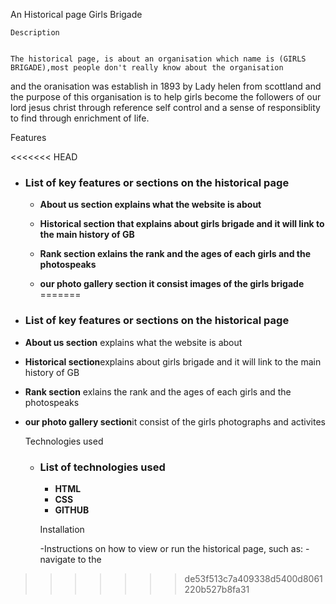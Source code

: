 An Historical page 
 Girls Brigade

    Description


    The historical page, is about an organisation which name is (GIRLS BRIGADE),most people don't really know about the organisation
   and the oranisation was establish in 1893 by Lady helen  from scottland and the purpose of this organisation is to help girls become the followers
   of our lord jesus christ through reference self control and a sense of responsiblity to find through enrichment of life.

   Features

<<<<<<< HEAD
 -  ### List of key features or sections on the historical page
   
    - **About us section explains what the website is about**
   
    - **Historical section that explains about girls brigade and it will link to the main history of GB**

    - **Rank section exlains the rank and the ages of each girls and the photospeaks**
      
    - **our photo gallery section it consist images of the girls brigade**
=======
 - ### List of key features or sections on the historical page
  
- **About us section** explains what the website is about
  
- **Historical section**explains about girls brigade and it will link to the main history of GB
  
- **Rank section** exlains the rank and the ages of each girls and the photospeaks
  
- **our photo gallery section**it consist of the girls photographs and activites

  Technologies used



  - ### List of technologies used
     - **HTML**
     - **CSS**
     - **GITHUB**



    Installation





     -Instructions on how to view or run the historical page, such as:
        -navigate to the 
>>>>>>> de53f513c7a409338d5400d8061220b527b8fa31
